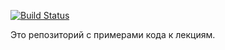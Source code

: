 [![Build Status](https://travis-ci.org/java-park-mail-ru/samples.svg?branch=master)](https://travis-ci.org/java-park-mail-ru/samples)

Это репозиторий с примерами кода к лекциям.

